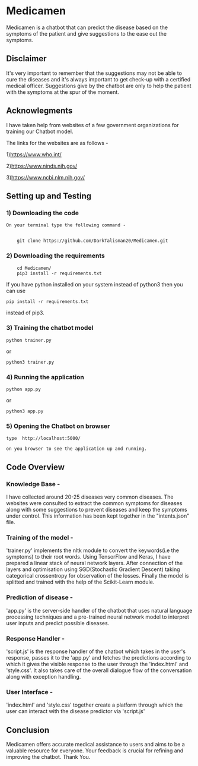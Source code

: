 
# Medicamen

Medicamen is a chatbot that can predict the disease based on the symptoms of the patient and give suggestions to the ease out the symptoms. 

## Disclaimer

It's very important to remember that the suggestions may not be able to cure the diseases and it's always important to get check-up with a certified medical officer. Suggestions give by the chatbot are only to help the patient with the symptoms at the spur of the moment.


## Acknowlegments
I have taken help from websites of a few government organizations for training our Chatbot model.

The links for the websites are as follows - 

1)https://www.who.int/

2)https://www.ninds.nih.gov/

3)https://www.ncbi.nlm.nih.gov/

## Setting up and Testing

### 1) Downloading the code


    On your terminal type the following command - 

    
        git clone https://github.com/DarkTalisman20/Medicamen.git
    


### 2) Downloading the requirements


    
        cd Medicamen/
        pip3 install -r requirements.txt
    


If you have python installed on your system instead of python3 then you can use 



    pip install -r requirements.txt


instead of pip3.

### 3) Training the chatbot model 



    python trainer.py


or 


    python3 trainer.py


### 4) Running the application  



    python app.py



or 


    python3 app.py


### 5) Opening the Chatbot on browser 

    type  http://localhost:5000/ 
    
    on you browser to see the application up and running.

## Code Overview

### Knowledge Base -
I have collected around 20-25 diseases very common diseases.
The websites were consulted to extract the common symptoms for diseases along with some suggestions to prevent diseases 
and keep the symptoms under control. This information has been kept together in the "intents.json" file.

### Training of the model - 
'trainer.py' implements the nltk module to convert the keywords(i.e the symptoms) to their root words. Using TensorFlow and Keras, I have prepared a linear stack of neural network layers. After connection of the layers and optimisation using SGD(Stochastic Gradient Descent) taking categorical crossentropy for observation of the losses.
Finally the model is splitted and trained with the help of the Scikit-Learn module. 

### Prediction of disease - 
'app.py' is the server-side handler of the chatbot that uses natural language processing techniques and a pre-trained neural network model to interpret user inputs and predict possible diseases.

### Response Handler - 
'script.js' is the response handler of the chatbot which takes in the user's response, passes it to the 'app.py' and fetches the predictions according to which it gives the visible response to the user through the 'index.html' and 'style.css'. It also takes care of the overall dialogue flow of the conversation along with exception handling.

### User Interface - 
'index.html' and 'style.css' together create a platform through which the user can interact with the disease predictor via 'script.js'


## Conclusion
Medicamen offers accurate medical assistance to users and aims to be a valuable resource for everyone. Your feedback is crucial for refining and improving the chatbot. Thank You.



